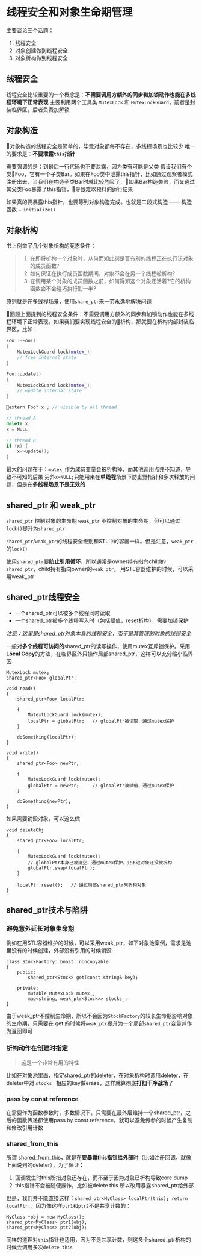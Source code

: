 # 线程安全和对象生命期管理

主要谈论三个话题：
1. 线程安全
2. 对象创建做到线程安全
3. 对象析构做到线程安全

## 线程安全

线程安全比较重要的一个概念是：**不需要调用方额外的同步和加锁动作也能在多线程环境下正常表现**
主要利用两个工具类 `MutexLock` 和 `MutexLockGuard`，前者是封装临界区，后者负责加解锁

## 对象构造

对象构造的线程安全是简单的，毕竟对象都每不存在，多线程场景也比较少
唯一的要求是：**不要泄露`this`指针**

需要强调的是：到最后一行代码也不要泄露，因为类有可能是父类
假设我们有个类Foo，它有一个子类Bar。如果在Foo类中泄露this指针，比如通过观察者模式注册出去，当我们在构造子类Bar时就比较危险了，如果Bar构造失败，而又通过其父类Foo暴露了this指针，导致难以预料的运行结果

如果真的要暴露this指针，也要等到对象构造完成。也就是二段式构造 —— 构造函数 + `initialize()`

## 对象析构
书上例举了几个对象析构的竞态条件：

> 1. 在即将析构一个对象时，从何而知此刻是否有别的线程正在执行该对象的成员函数?
> 2. 如何保证在执行成员函数期间，对象不会在另一个线程被析构?
> 3. 在调用某个对象的成员函数之前，如何得知这个对象还活着?它的析构函数会不会碰巧执行到一半?

原则就是在多线程场景，使用`share_ptr`来一劳永逸地解决问题

回顾上面提到的线程安全条件：不需要调用方额外的同步和加锁动作也能在多线程环境下正常表现。如果我们要实现线程安全的析构，那就要在析构内部封装临界区，比如：

```cpp
Foo::~Foo()
{
    MutexLockGuard lock(mutex_);
    // free internal state
}

Foo::update()
{
    MutexLockGuard lock(mutex_);
    // update internal state
}

extern Foo* x ; // visible by all thread

// thread A
delete x;
x = NULL;

// thread B
if (x) {
    x->update();
}
```

最大的问题在于：`mutex_`作为成员变量会被析构掉，而其他调用点并不知道，导致不可知的后果
另外`x=NULL;`只能用来在**单线程**场景下防止野指针和多次释放的问题，但是在**多线程场景下是无效的**

## shared_ptr 和 weak_ptr

`shared_ptr` 控制对象的生命期
`weak_ptr` 不控制对象的生命期，但可以通过`lock()`提升为`shared_ptr`

`shared_ptr`/`weak_ptr`的线程安全级别和STL中的容器一样。但是注意，`weak_ptr`的`lock()`

使用`shared_ptr`要**防止引用循环**，所以通常是owner持有指向child的`shared_ptr`，child持有指向owner的`weak_ptr`。
用STL容器维护的时候，可以采用weak_ptr

## shared_ptr线程安全
- 一个shared_ptr可以被多个线程同时读取
- 一个shared_ptr被多个线程写入时（包括赋值，reset析构），需要加锁保护

*注意：这里是shared_ptr对象本身的线程安全，而不是其管理的对象的线程安全*

一般对**多个线程可访问的**shared_ptr的读写操作，使用mutex互斥锁保护。采用**Local Copy**的方法，在临界区外只操作局部shared_ptr，这样可以充分缩小临界区

```
MutexLock mutex;
shared_ptr<Foo> globalPtr;

void read()
{
    shared_ptr<Foo> localPtr;
    
    {
        MutextLockGuard lock(mutex);
        localPtr = globalPtr;   // globalPtr被读取，通过mutex保护
    }

    doSomething(localPtr);
}

void write()
{
    shared_ptr<Foo> newPtr;

    {
        MutexLockGuard lock(mutex);
        globalPtr = newPtr;     // globalPtr被赋值，通过mutex保护
    }

    doSomething(newPtr);
}
```

如果需要销毁对象，可以这么做
```
void deleteObj
{
    shared_ptr<Foo> localPtr;

    {
        MutexLockGuard lock(mutex);
        // globalPtr本身已被清空，通过mutex保护，只不过对象还没被析构
        globalPtr.swap(localPtr);   
    }

    localPtr.reset();   // 通过局部shared_ptr来析构对象
}
```
## shared_ptr技术与陷阱

### 避免意外延长对象生命期
例如在用STL容器维护的时候，可以采用weak_ptr，如下对象池案例，需求是池里没有的时候创建，外部没有引用的时候销毁

```
class StockFactory: boost::noncopyable
{
    public:
        shared_ptr<Stock> get(const string& key);

    private:
        mutable MutexLock mutex_;
        map<string, weak_ptr<Stock>> stocks_;
}
```
由于weak_ptr不控制生命期，所以不会因为`StockFactory`的较长生命期影响对象的生命期，只需要在 get 的时候将`weak_ptr`提升为一个局部`shared_ptr`变量并作为返回即可

### 析构动作在创建时指定

> 这是一个非常有用的特性

比如在对象池里面，指定shared_ptr的deleter，在对象析构时调用deleter，在deleter中对 `stocks_` 相应的key做erase，这样就算彻底**打扫干净战场**了

### pass by const reference
在需要作为函数参数时，多数情况下，只需要在最外层维持一个shared_ptr，之后的函数传递都使用pass by const reference，就可以避免传参的时候产生复制和修改引用计数

### shared_from_this
所谓 shared_from_this，就是在**要暴露this指针给外部**时（比如注册回调，就像上面说到的deleter），为了保证：
1. 回调发生时this所指对象还存在，而不至于因为对象已析构导致core dump
2. this指针不会被随便操作，比如被delete this
所以改用暴露shared_ptr给外部

但是，我们并不能直接这样：`shared_ptr<MyClass> localPtr(this); return localPtr;`，因为像这样`ptr1`和`ptr2`不是共享计数的：
```
MyClass *obj = new MyClass();
shared_ptr<MyClass> ptr1(obj);
shared_ptr<MyClass> ptt2(obj);
```
同样的道理对`this`指针也适用，因为不是共享计数，则这多个shared_ptr析构的时候会调用多次`delete this`
